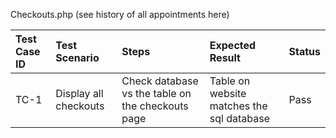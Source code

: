 Checkouts.php (see history of all appointments here)

| Test Case ID | Test Scenario | Steps | Expected Result | Status |
| :---- | :---- | :---- | :---- | :---- |
| TC-1 | Display all checkouts | Check database vs the table on the checkouts page | Table on website matches the sql database | Pass |

  